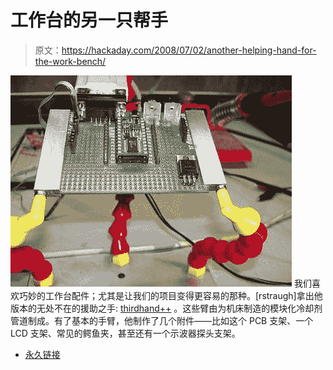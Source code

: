 # 工作台的另一只帮手

> 原文：<https://hackaday.com/2008/07/02/another-helping-hand-for-the-work-bench/>

![](img/d2a6dee6fe1b11dff8fdac22b0bfe16c.png)
我们喜欢巧妙的工作台配件；尤其是让我们的项目变得更容易的那种。[rstraugh]拿出他版本的无处不在的援助之手: [thirdhand++](http://www.instructables.com/id/Third-Hand-A-multi-use-helping-hand-for-electro/) 。这些臂由为机床制造的模块化冷却剂管道制成。有了基本的手臂，他制作了几个附件——比如这个 PCB 支架、一个 LCD 支架、常见的鳄鱼夹，甚至还有一个示波器探头支架。

*   [永久链接](http://www.instructables.com/id/Third-Hand-A-multi-use-helping-hand-for-electro/)